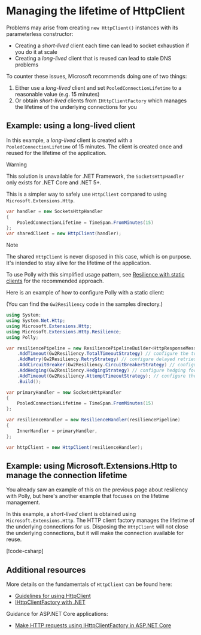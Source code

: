 # Managing the lifetime of HttpClient

Problems may arise from creating `new HttpClient()` instances with its parameterless constructor:

- Creating a _short-lived_ client each time can lead to socket exhaustion if you do it at scale
- Creating a _long-lived_ client that is reused can lead to stale DNS problems

To counter these issues, Microsoft recommends doing one of two things:

1. Either use a _long-lived_ client and set `PooledConnectionLifetime` to a reasonable value (e.g. 15 minutes)
2. Or obtain _short-lived_ clients from `IHttpClientFactory` which manages the lifetime of the underlying connections for you

## Example: using a long-lived client

In this example, a _long-lived_ client is created with a `PooledConnectionLifetime` of 15 minutes. The client is created once and reused for the lifetime of the application.

> [!WARNING]
> This solution is unavailable for .NET Framework, the `SocketsHttpHandler` only exists for .NET Core and .NET 5+.

This is a simpler way to safely use `HttpClient` compared to using `Microsoft.Extensions.Http`.

``` csharp
var handler = new SocketsHttpHandler
{
    PooledConnectionLifetime = TimeSpan.FromMinutes(15)
};
var sharedClient = new HttpClient(handler);
```

> [!NOTE]
> The shared `HttpClient` is never disposed in this case, which is on purpose. It's intended to stay alive for the lifetime of the application.

To use Polly with this simplified usage pattern, see [Resilience with static clients](https://learn.microsoft.com/en-us/dotnet/fundamentals/networking/http/httpclient-guidelines#resilience-with-static-clients) for the recommended approach.

Here is an example of how to configure Polly with a static client:

(You can find the `Gw2Resiliency` code in the samples directory.)

``` csharp
using System;
using System.Net.Http;
using Microsoft.Extensions.Http;
using Microsoft.Extensions.Http.Resilience;
using Polly;

var resiliencePipeline = new ResiliencePipelineBuilder<HttpResponseMessage>()
    .AddTimeout(Gw2Resiliency.TotalTimeoutStrategy) // configure the total timeout for the entire request, including retries
    .AddRetry(Gw2Resiliency.RetryStrategy) // configure delayed retries for  failed requests
    .AddCircuitBreaker(Gw2Resiliency.CircuitBreakerStrategy) // configure blocking requests after too many failures
    .AddHedging(Gw2Resiliency.HedgingStrategy) // configure hedging for slow requests and for certain errors
    .AddTimeout(Gw2Resiliency.AttemptTimeoutStrategy); // configure the timeout for each individual request attempt
    .Build();

var primaryHandler = new SocketsHttpHandler
{
    PooledConnectionLifetime = TimeSpan.FromMinutes(15)
};

var resilienceHandler = new ResilienceHandler(resiliencePipeline)
{
    InnerHandler = primaryHandler,
};

var httpClient = new HttpClient(resilienceHandler);
```

## Example: using Microsoft.Extensions.Http to manage the connection lifetime

You already saw an example of this on the previous page about resiliency with Polly, but here's another example that focuses on the lifetime management.

In this example, a _short-lived_ client is obtained using `Microsoft.Extensions.Http`. The HTTP client factory manages the lifetime of the underlying connections for us. Disposing the `HttpClient` will not close the underlying connections, but it will make the connection available for reuse.

[!code-csharp[](../../samples/HttpClientFactoryUsage/Program.cs)]

## Additional resources

More details on the fundamentals of `HttpClient` can be found here:

- [Guidelines for using HttpClient](https://learn.microsoft.com/en-us/dotnet/fundamentals/networking/http/httpclient-guidelines)
- [IHttpClientFactory with .NET](https://learn.microsoft.com/en-us/dotnet/core/extensions/httpclient-factory)

Guidance for ASP.NET Core applications:

- [Make HTTP requests using IHttpClientFactory in ASP.NET Core](https://learn.microsoft.com/en-us/aspnet/core/fundamentals/http-requests)

